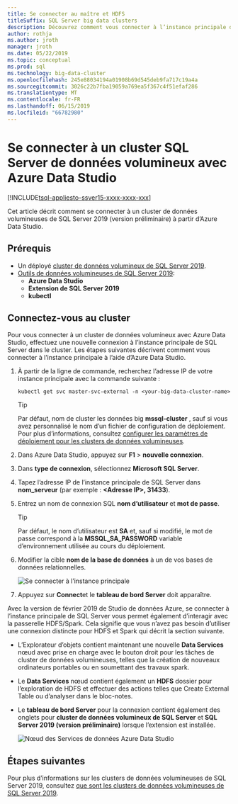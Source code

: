 ```yaml
---
title: Se connecter au maître et HDFS
titleSuffix: SQL Server big data clusters
description: Découvrez comment vous connecter à l’instance principale de SQL Server et de la passerelle HDFS/Spark pour un cluster de données volumineuses de SQL Server 2019 (version préliminaire).
author: rothja
ms.author: jroth
manager: jroth
ms.date: 05/22/2019
ms.topic: conceptual
ms.prod: sql
ms.technology: big-data-cluster
ms.openlocfilehash: 245e88034194a01908b69d545deb9fa717c19a4a
ms.sourcegitcommit: 3026c22b7fba19059a769ea5f367c4f51efaf286
ms.translationtype: MT
ms.contentlocale: fr-FR
ms.lasthandoff: 06/15/2019
ms.locfileid: "66782980"
---
```

# <a name="connect-to-a-sql-server-big-data-cluster-with-azure-data-studio"></a>Se connecter à un cluster SQL Server de données volumineux avec Azure Data Studio

[!INCLUDE[tsql-appliesto-ssver15-xxxx-xxxx-xxx](../includes/tsql-appliesto-ssver15-xxxx-xxxx-xxx.md)]

Cet article décrit comment se connecter à un cluster de données volumineuses de SQL Server 2019 (version préliminaire) à partir d’Azure Data Studio.

## <a name="prerequisites"></a>Prérequis

- Un déployé [cluster de données volumineux de SQL Server 2019](deployment-guidance.md).
- [Outils de données volumineuses de SQL Server 2019](deploy-big-data-tools.md):
   - **Azure Data Studio**
   - **Extension de SQL Server 2019**
   - **kubectl**

## <a id="master"></a> Connectez-vous au cluster

Pour vous connecter à un cluster de données volumineux avec Azure Data Studio, effectuez une nouvelle connexion à l’instance principale de SQL Server dans le cluster. Les étapes suivantes décrivent comment vous connecter à l’instance principale à l’aide d’Azure Data Studio.

1. À partir de la ligne de commande, recherchez l’adresse IP de votre instance principale avec la commande suivante :

   ```
   kubectl get svc master-svc-external -n <your-big-data-cluster-name>
   ```

   > [!TIP]
   > Par défaut, nom de cluster les données big **mssql-cluster** , sauf si vous avez personnalisé le nom d’un fichier de configuration de déploiement. Pour plus d’informations, consultez [configurer les paramètres de déploiement pour les clusters de données volumineuses](deployment-custom-configuration.md#clustername).

1. Dans Azure Data Studio, appuyez sur **F1** > **nouvelle connexion**.

1. Dans **type de connexion**, sélectionnez **Microsoft SQL Server**.

1. Tapez l’adresse IP de l’instance principale de SQL Server dans **nom_serveur** (par exemple : **\<Adresse IP\>, 31433**).

1. Entrez un nom de connexion SQL **nom d’utilisateur** et **mot de passe**.

   > [!TIP]
   > Par défaut, le nom d’utilisateur est **SA** et, sauf si modifié, le mot de passe correspond à la **MSSQL_SA_PASSWORD** variable d’environnement utilisée au cours du déploiement.

1. Modifier la cible **nom de la base de données** à un de vos bases de données relationnelles.

   ![Se connecter à l’instance principale](./media/connect-to-big-data-cluster/connect-to-cluster.png)

1. Appuyez sur **Connect**et le **tableau de bord Server** doit apparaître.

Avec la version de février 2019 de Studio de données Azure, se connecter à l’instance principale de SQL Server vous permet également d’interagir avec la passerelle HDFS/Spark. Cela signifie que vous n’avez pas besoin d’utiliser une connexion distincte pour HDFS et Spark qui décrit la section suivante.

- L’Explorateur d’objets contient maintenant une nouvelle **Data Services** nœud avec prise en charge avec le bouton droit pour les tâches de cluster de données volumineuses, telles que la création de nouveaux ordinateurs portables ou en soumettant des travaux spark. 
- Le **Data Services** nœud contient également un **HDFS** dossier pour l’exploration de HDFS et effectuer des actions telles que Create External Table ou d’analyser dans le bloc-notes.
- Le **tableau de bord Server** pour la connexion contient également des onglets pour **cluster de données volumineux de SQL Server** et **SQL Server 2019 (version préliminaire)** lorsque l’extension est installée.

   ![Nœud des Services de données Azure Data Studio](./media/connect-to-big-data-cluster/connect-data-services-node.png)

## <a name="next-steps"></a>Étapes suivantes

Pour plus d’informations sur les clusters de données volumineuses de SQL Server 2019, consultez [que sont les clusters de données volumineuses de SQL Server 2019](big-data-cluster-overview.md).
